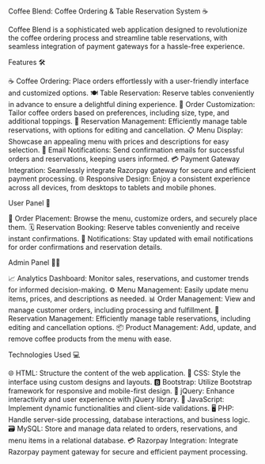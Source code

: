 Coffee Blend: Coffee Ordering & Table Reservation System ☕

Coffee Blend is a sophisticated web application designed to revolutionize the coffee ordering process and streamline table reservations, with seamless integration of payment gateways for a hassle-free experience.

Features 🛠️

☕ Coffee Ordering: Place orders effortlessly with a user-friendly interface and customized options.
🍽️ Table Reservation: Reserve tables conveniently in advance to ensure a delightful dining experience.
📝 Order Customization: Tailor coffee orders based on preferences, including size, type, and additional toppings.
📅 Reservation Management: Efficiently manage table reservations, with options for editing and cancellation.
📋 Menu Display: Showcase an appealing menu with prices and descriptions for easy selection.
📧 Email Notifications: Send confirmation emails for successful orders and reservations, keeping users informed.
💳 Payment Gateway Integration: Seamlessly integrate Razorpay gateway for secure and efficient payment processing.
🌐 Responsive Design: Enjoy a consistent experience across all devices, from desktops to tablets and mobile phones.

User Panel 👤

🛒 Order Placement: Browse the menu, customize orders, and securely place them.
🗓️ Reservation Booking: Reserve tables conveniently and receive instant confirmations.
📧 Notifications: Stay updated with email notifications for order confirmations and reservation details.

Admin Panel 👩‍💼

📈 Analytics Dashboard: Monitor sales, reservations, and customer trends for informed decision-making.
⚙️ Menu Management: Easily update menu items, prices, and descriptions as needed.
📊 Order Management: View and manage customer orders, including processing and fulfillment.
📅 Reservation Management: Efficiently manage table reservations, including editing and cancellation options.
📦 Product Management: Add, update, and remove coffee products from the menu with ease.

Technologies Used 💻

🌐 HTML: Structure the content of the web application.
🎨 CSS: Style the interface using custom designs and layouts.
🅱️ Bootstrap: Utilize Bootstrap framework for responsive and mobile-first design.
💼 jQuery: Enhance interactivity and user experience with jQuery library.
🧩 JavaScript: Implement dynamic functionalities and client-side validations.
🖥️ PHP: Handle server-side processing, database interactions, and business logic.
🗃️ MySQL: Store and manage data related to orders, reservations, and menu items in a relational database.
💳 Razorpay Integration: Integrate Razorpay payment gateway for secure and efficient payment processing.
